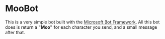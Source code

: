 ﻿# MooBot

This is a very simple bot built with the [Microsoft Bot Framework](https://botframework.com/).
All this bot does is return a **"Moo"** for each character you send, and a small
message after that.